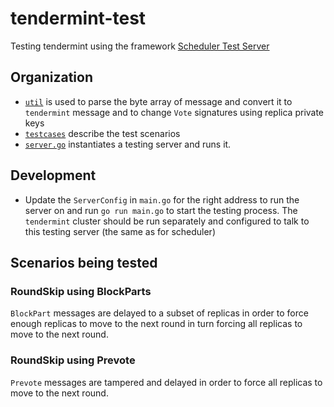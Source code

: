 # tendermint-test
Testing tendermint using the framework [Scheduler Test Server](https://github.com/ds-test-framework/scheduler/blob/master/docs/testserver.md)

## Organization
- [`util`](./util) is used to parse the byte array of message and convert it to `tendermint` message and to change `Vote` signatures using replica private keys
- [`testcases`](./testcases) describe the test scenarios
- [`server.go`](./server.go) instantiates a testing server and runs it.

## Development
- Update the `ServerConfig` in `main.go` for the right address to run the server on and run `go run main.go` to start the testing process. The `tendermint` cluster should be run separately and configured to talk to this testing server (the same as for scheduler)

## Scenarios being tested
### RoundSkip using BlockParts
`BlockPart` messages are delayed to a subset of replicas in order to force enough replicas to move to the next round in turn forcing all replicas to move to the next round.

### RoundSkip using Prevote
`Prevote` messages are tampered and delayed in order to force all replicas to move to the next round.